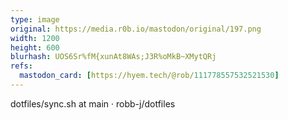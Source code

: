 ```yaml
---
type: image
original: https://media.r0b.io/mastodon/original/197.png
width: 1200
height: 600
blurhash: UOS6Sr%fM{xunAt8WAs;J3R%oMkB~XMytQRj
refs:
  mastodon_card: [https://hyem.tech/@rob/111778557532521530]
---
```


dotfiles/sync.sh at main · robb-j/dotfiles
